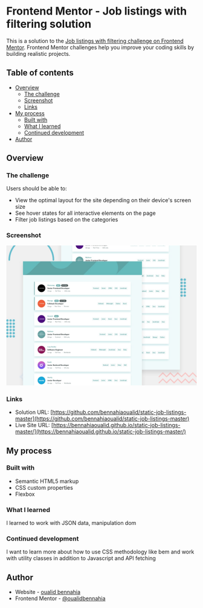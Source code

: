 # Frontend Mentor - Job listings with filtering solution

This is a solution to the [Job listings with filtering challenge on Frontend Mentor](https://www.frontendmentor.io/challenges/job-listings-with-filtering-ivstIPCt). Frontend Mentor challenges help you improve your coding skills by building realistic projects.

## Table of contents

- [Overview](#overview)
  - [The challenge](#the-challenge)
  - [Screenshot](#screenshot)
  - [Links](#links)
- [My process](#my-process)
  - [Built with](#built-with)
  - [What I learned](#what-i-learned)
  - [Continued development](#continued-development)
- [Author](#author)

## Overview

### The challenge

Users should be able to:

- View the optimal layout for the site depending on their device's screen size
- See hover states for all interactive elements on the page
- Filter job listings based on the categories

### Screenshot

![](./design/desktop-preview.jpg)

### Links

- Solution URL: [https://github.com/bennahiaoualid/static-job-listings-master](https://github.com/bennahiaoualid/static-job-listings-master)
- Live Site URL: [https://bennahiaoualid.github.io/static-job-listings-master/](https://bennahiaoualid.github.io/static-job-listings-master/)

## My process

### Built with

- Semantic HTML5 markup
- CSS custom properties
- Flexbox
### What I learned

I learned to work with JSON data, manipulation dom

### Continued development

I want to learn more about how to use CSS methodology like bem and work with utility classes in addition to Javascript and API fetching


## Author

- Website - [oualid bennahia](https://github.com/bennahiaoualid)
- Frontend Mentor - [@oualidbennahia](https://www.frontendmentor.io/profile/bennahiaoualid)
